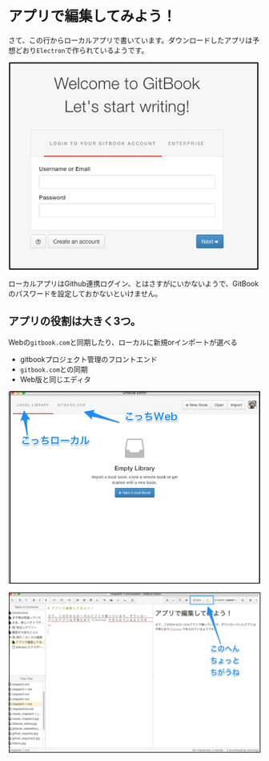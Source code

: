 # アプリで編集してみよう！

さて、この行からローカルアプリで書いています。ダウンロードしたアプリは予想どおり`Electron`で作られているようです。

![](Start_GitBook_Editor.jpg)

ローカルアプリはGithub連携ログイン、とはさすがにいかないようで、GitBookのパスワードを設定しておかないといけません。

## アプリの役割は大きく3つ。

Webの`gitbook.com`と同期したり、ローカルに新規orインポートが選べる

- gitbookプロジェクト管理のフロントエンド
- `gitbook.com`との同期
- Web版と同じエディタ

![](gitbook_editor_local.jpg)



![](editor_diff.jpg)